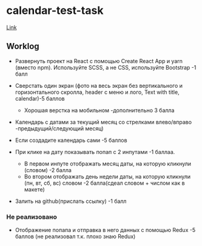# calendar-test-task 
[Link](https://gallant-heisenberg-57c2d1.netlify.app/ )
## Worklog 
+ Развернуть проект на React с помощью Create React App и yarn (вместо npm). Используйте SCSS, а не CSS, используйте Bootstrap -1 балл

+ Сверстать один экран (фото на весь экран без вертикального и горизонтального скролла, header с меню и лого, Text with title, calendar)-5 баллов
  + Хорошая верстка на мобильном  -дополнительно 3 балла

+ Календарь с датами за текущий месяц со стрелками  влево/вправо -предыдущий/следующий месяц)
 + Если создадите календарь сами -5 баллов 
 
+ При клике на дату показывать попап с 2 инпутами  -1 баллаa.
   + В первом инпуте отображать месяц даты, на которую кликнули (словом) -2 балла
   + Во втором отображать день недели даты, на которую кликнули (пн, вт, сб, вс) словом -2 балла(сдеал словом + числом как в макете)
   
+ Залить на github(прислать ссылку) -1 балл 

### Не реализовано 
+ Отображение попапа и отправка в него данных с помощью Redux -5 баллов (не реализовал т.к. плохо знаю Redux)